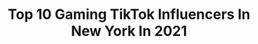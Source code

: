 ---
title: Top 10 Gaming TikTok Influencers In New York In 2021
description: >-
  Find top gaming TikTok influencers in New York in 2021. Most popular hashtags: #fyp #foryou #gaming #newyork.
platform: TikTok
hits: 43
text_top: Discover the most popular TikTok profiles on inBeat.
text_bottom: Our database has 43 TikTok influencers like this in New York, United States for you to collaborate.
profiles:
  - username: "mattduckettcomedy"
    fullname: >-
      Matt Duckett
    bio: >-
      26 Half Black Comedian. BLM. Thanks for 40K!
    location: "United States"
    followers: 40300
    engagement: 1764
    commentsToLikes: 0.010716
    id: ckcv8ys9vqlzo0j23fd7nt5hb
    verified: false
    hashtags: "#maga, #lol, #fyp, #college"
  - username: "laineybear004"
    fullname: >-
      ☞ Elaine ☜
    bio: >-
      ~•★ Sarcasm is the best medicine ★ •~ ~•↓ social media ↓•~
    location: "United States"
    followers: 7269
    engagement: 1689
    commentsToLikes: 0.149807
    id: ckbalx4zocwqu0j2322x4a787
    verified: false
    hashtags: "#minecraft, #fyp, #hamilton, #duet"
  - username: "_lil_silly_"
    fullname: >-
      Lil silly
    bio: >-
      Do it for the tok
    location: "United States"
    followers: 45400
    engagement: 1759
    commentsToLikes: 0.038999
    id: cka0urnflvmjl0i78ezguqjnw
    verified: false
    hashtags: "#fyp, #funny, #foryou, #meme"
  - username: "annavasiliev23"
    fullname: >-
      Anna vasiliev 
    bio: >-
      Theeesse is a dIIsaSTAAAAR Insta: anna_vasiliev 18 👽
    location: "United States"
    followers: 24800
    engagement: 1151
    commentsToLikes: 0.035663
    id: ckc324avlse2f0j237ee7h1nn
    verified: false
    hashtags: "#greenscreen, #fyp, #makeup, #foryou"
  - username: "hoodvineunrated"
    fullname: >-
      Hoodvine by RAPTV
    bio: >-
      🚀1M+ Followers On Instagram⬆️ 📥Email For Promo Pricing ⬇️Follow our Spotif
    location: "United States"
    followers: 217300
    engagement: 1748
    commentsToLikes: 0.009063
    id: ckc30zed6rkzu0j23skz2hsnx
    verified: false
    hashtags: "#hiphop, #fyp, #raptv, #newyork"
  - username: "blainemcintosh77"
    fullname: >-
      Blaine_MC
    bio: >-
      Professional Baseball Player New York Mets #LGM Nashville, Tennessee 150k??❗️
    location: "United States"
    followers: 130000
    engagement: 1403
    commentsToLikes: 0.011412
    id: ckb99j9l0tu4l0j238afu8p98
    verified: true
    hashtags: "#theboys, #nymets, #xyzbca, #foryou"
  - username: "pr0gamerzach"
    fullname: >-
      Pro Gamer Zach
    bio: >-
      Pro Gamer / Influencer / Compulsive Liar CEO of Cloning Myself Feet reveal at 1M
    location: "United States"
    followers: 6950
    engagement: 1620
    commentsToLikes: 0.084000
    id: ck9ror8c6dvdj0j78nrqokadd
    verified: false
    hashtags: "#fantasyfootball, #fyp, #strapback, #stitch"
  - username: "stephhsicilian"
    fullname: >-
      steph
    bio: >-
      
    location: "United States"
    followers: 11000
    engagement: 1144
    commentsToLikes: 0.082223
    id: ckb0siezpi45a0j23vzj9brix
    verified: false
    hashtags: "#foryou, #foryoupage, #greenscreen, #coranavirus"
  - username: "cybercoastal"
    fullname: >-
      Cyber Coastal
    bio: >-
      Data Analytics Data Visualizations Data Science
    location: "United States"
    followers: 10800
    engagement: 1177
    commentsToLikes: 0.035095
    id: ckbqexz6z0qo20j237vcopfwc
    verified: false
    hashtags: "#dataviz, #datavisualisation, #dataisbeautiful, #covid19"
  - username: "aboudyonduty"
    fullname: >-
      Abdullah🇵🇸
    bio: >-
      Snapchat: lolsmg New York🗽 18
    location: "United States"
    followers: 6899
    engagement: 1310
    commentsToLikes: 0.072852
    id: ckbqvw61og3kv0j23cv12xdnz
    verified: false
    hashtags: "#meme, #fyp, #foryoupage, #funny"
---